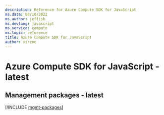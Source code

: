 ```yaml
---
description: Reference for Azure Compute SDK for JavaScript
ms.data: 08/10/2022
ms.author: jeffish
ms.devlang: javascript
ms.service: compute
ms.topic: reference
title: Azure Compute SDK for JavaScript
author: xirzec
---
```

# Azure Compute SDK for JavaScript - latest

## Management packages - latest
[!INCLUDE [mgmt-packages](compute-mgmt-index.md)]